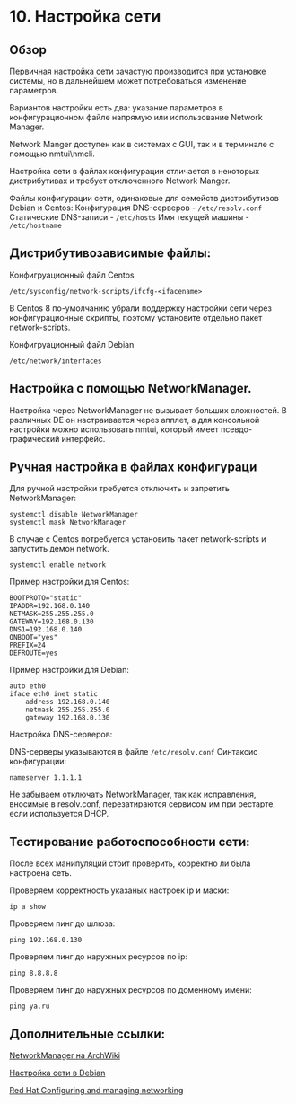 # 10. Настройка сети

Обзор
----
Первичная настройка сети зачастую производится при установке системы, но в дальнейшем может потребоваться изменение параметров. 

Вариантов настройки есть два: указание параметров в конфигурационном файле напрямую или использование Network Manager.

Network Manger доступен как в системах с GUI, так и в терминале с помощью nmtui\nmcli.

Настройка сети в файлах конфигурации отличается в некоторых дистрибутивах и требует отключенного Network Manger.

Файлы конфигурации сети, одинаковые для семейств дистрибутивов Debian и Centos:
Конфигурация DNS-серверов - ```/etc/resolv.conf```
Статические DNS-записи - ```/etc/hosts```
Имя текущей машины - ```/etc/hostname```

Дистрибутивозависимые файлы:
----
Конфигруационный файл Centos 
```
/etc/sysconfig/network-scripts/ifcfg-<ifacename>
```
В Centos 8 по-умолчанию убрали поддержку настройки сети через конфигурационные скрипты, поэтому установите отдельно пакет network-scripts.

Конфигруационный файл Debian
```
/etc/network/interfaces
```

Настройка с помощью NetworkManager.
----
Настройка через NetworkManager не вызывает больших сложностей. В различных DE он настраивается через апплет, а для консольной настройки можно использовать nmtui, который имеет псевдо-графический интерфейс.

Ручная настройка в файлах конфигураци
----
Для ручной настройки требуется отключить и запретить NetworkManager:
```
systemctl disable NetworkManager
systemctl mask NetworkManager
```

В случае с Centos потребуется установить пакет network-scripts и запустить демон network.
```
systemctl enable network 
```
Пример настройки для Centos:
```
BOOTPROTO="static"
IPADDR=192.168.0.140
NETMASK=255.255.255.0
GATEWAY=192.168.0.130
DNS1=192.168.0.140
ONBOOT="yes"
PREFIX=24
DEFROUTE=yes
```
Пример настройки для Debian:
```
auto eth0
iface eth0 inet static
    address 192.168.0.140
    netmask 255.255.255.0
    gateway 192.168.0.130
```

Настройка DNS-серверов:

DNS-серверы указываются в файле ```/etc/resolv.conf``` 
Синтаксис конфигурации:
```
nameserver 1.1.1.1
```
Не забываем отключать NetworkManager, так как исправления, вносимые в resolv.conf, перезатираются сервисом им при рестарте, если используется DHCP.

Тестирование работоспособности сети:
----

После всех манипуляций стоит проверить, корректно ли была настроена сеть.

Проверяем корректность указаных настроек ip и маски:
```
ip a show
```
Проверяем пинг до шлюза:
```
ping 192.168.0.130
```
Проверяем пинг до наружных ресурсов по ip:
```
ping 8.8.8.8
```
Проверяем пинг до наружных ресурсов по доменному имени:
```
ping ya.ru
```

Дополнительные ссылки:
----
[NetworkManager на ArchWiki](https://wiki.archlinux.org/index.php/NetworkManager)   

[Настройка сети в Debian](https://wiki.debian.org/ru/NetworkConfiguration)

[Red Hat Configuring and managing networking](https://access.redhat.com/documentation/en-us/red_hat_enterprise_linux/8/html-single/configuring_and_managing_networking/index)


